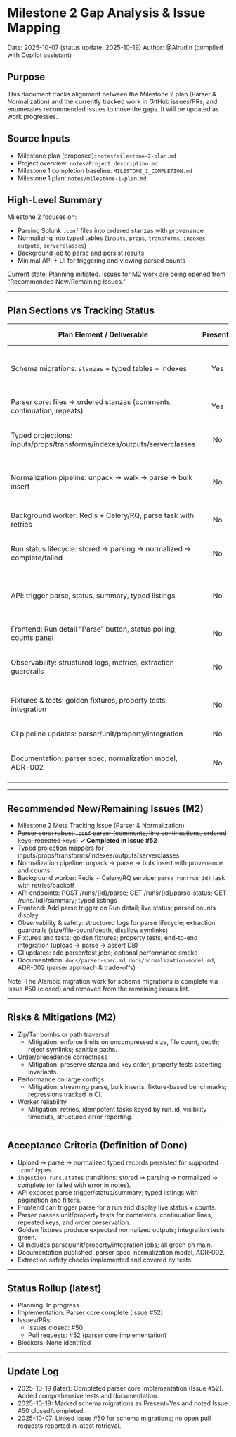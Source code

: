 # Milestone 2 Gap Analysis & Issue Mapping

Date: 2025-10-07 (status update: 2025-10-19)
Author: @Alrudin (compiled with Copilot assistant)

## Purpose

This document tracks alignment between the Milestone 2 plan (Parser & Normalization) and the currently tracked work in GitHub issues/PRs, and enumerates recommended issues to close the gaps. It will be updated as work progresses.

## Source Inputs

- Milestone plan (proposed): `notes/milestone-2-plan.md`
- Project overview: `notes/Project description.md`
- Milestone 1 completion baseline: `MILESTONE_1_COMPLETION.md`
- Milestone 1 plan: `notes/milestone-1-plan.md`

## High-Level Summary

Milestone 2 focuses on:

- Parsing Splunk `.conf` files into ordered stanzas with provenance
- Normalizing into typed tables (`inputs`, `props`, `transforms`, `indexes`, `outputs`, `serverclasses`)
- Background job to parse and persist results
- Minimal API + UI for triggering and viewing parsed counts

Current state: Planning initiated. Issues for M2 work are being opened from “Recommended New/Remaining Issues.”

---

## Plan Sections vs Tracking Status

| Plan Element / Deliverable                                                    | Present? | Covered By                        | Gap / Notes                                                                 |
|-------------------------------------------------------------------------------|:--------:|-----------------------------------|------------------------------------------------------------------------------|
| Schema migrations: `stanzas` + typed tables + indexes                         |   Yes    | Issue #50 (closed, completed)     | Delivered via Alembic migrations (002/003). Docs updated; unblock downstream |
| Parser core: files → ordered stanzas (comments, continuation, repeats)        |   Yes    | Issue #52 (this PR, completed)    | Tokenizer/assembler + comprehensive unit tests delivered                     |
| Typed projections: inputs/props/transforms/indexes/outputs/serverclasses      |   No     | –                                 | Map stanzas to typed rows; validate Splunk-specific rules                    |
| Normalization pipeline: unpack → walk → parse → bulk insert                   |   No     | –                                 | Service orchestration, provenance, performance via bulk insert               |
| Background worker: Redis + Celery/RQ, parse task with retries                 |   No     | –                                 | Worker service + task wiring + observability                                 |
| Run status lifecycle: stored → parsing → normalized → complete/failed         |   No     | –                                 | Extend enums/values and transitions; persist summary counts                  |
| API: trigger parse, status, summary, typed listings                           |   No     | –                                 | Endpoints: POST /runs/{id}/parse, GET /parse-status, GET /summary, listings  |
| Frontend: Run detail “Parse” button, status polling, counts panel             |   No     | –                                 | Minimal UI to monitor and inspect parsed artifacts                           |
| Observability: structured logs, metrics, extraction guardrails                |   No     | –                                 | Time metrics, per-file progress logs; safety checks for zip/tar              |
| Fixtures & tests: golden fixtures, property tests, integration                |   No     | –                                 | Add curated etc/ samples + property tests (order, last-wins)                 |
| CI pipeline updates: parser/unit/property/integration                         |   No     | –                                 | Add jobs; optional performance smoke                                         |
| Documentation: parser spec, normalization model, ADR-002                      |   No     | –                                 | Docs for grammar/ERD; ADR capturing parser approach                          |

---

## Recommended New/Remaining Issues (M2)

- Milestone 2 Meta Tracking Issue (Parser & Normalization)
- ~~Parser core: robust `.conf` parser (comments, line continuations, ordered keys, repeated keys)~~ **✓ Completed in Issue #52**
- Typed projection mappers for inputs/props/transforms/indexes/outputs/serverclasses
- Normalization pipeline: unpack → parse → bulk insert with provenance and counts
- Background worker: Redis + Celery/RQ service; `parse_run(run_id)` task with retries/backoff
- API endpoints: POST /runs/{id}/parse; GET /runs/{id}/parse-status; GET /runs/{id}/summary; typed listings
- Frontend: Add parse trigger on Run detail; live status; parsed counts display
- Observability & safety: structured logs for parse lifecycle; extraction guardrails (size/file-count/depth, disallow symlinks)
- Fixtures and tests: golden fixtures; property tests; end-to-end integration (upload → parse → assert DB)
- CI updates: add parser/test jobs; optional performance smoke
- Documentation: `docs/parser-spec.md`, `docs/normalization-model.md`, ADR-002 (parser approach & trade-offs)

Note: The Alembic migration work for schema migrations is complete via Issue #50 (closed) and removed from the remaining issues list.

---

## Risks & Mitigations (M2)

- Zip/Tar bombs or path traversal
  - Mitigation: enforce limits on uncompressed size, file count, depth; reject symlinks; sanitize paths.
- Order/precedence correctness
  - Mitigation: preserve stanza and key order; property tests asserting invariants.
- Performance on large configs
  - Mitigation: streaming parse, bulk inserts, fixture-based benchmarks; regressions tracked in CI.
- Worker reliability
  - Mitigation: retries, idempotent tasks keyed by run_id, visibility timeouts, structured error reporting.

---

## Acceptance Criteria (Definition of Done)

- Upload → parse → normalized typed records persisted for supported `.conf` types.
- `ingestion_runs.status` transitions: stored → parsing → normalized → complete (or failed with error in notes).
- API exposes parse trigger/status/summary; typed listings with pagination and filters.
- Frontend can trigger parse for a run and display live status + counts.
- Parser passes unit/property tests for comments, continuation lines, repeated keys, and order preservation.
- Golden fixtures produce expected normalized outputs; integration tests green.
- CI includes parser/unit/property/integration jobs; all green on main.
- Documentation published: parser spec, normalization model, ADR-002.
- Extraction safety checks implemented and covered by tests.

---

## Status Rollup (latest)

- Planning: In progress
- Implementation: Parser core complete (Issue #52)
- Issues/PRs:
  - Issues closed: #50
  - Pull requests: #52 (parser core implementation)
- Blockers: None identified

---

## Update Log

- 2025-10-19 (later): Completed parser core implementation (Issue #52). Added comprehensive tests and documentation.
- 2025-10-19: Marked schema migrations as Present=Yes and noted Issue #50 closed/completed.
- 2025-10-07: Linked Issue #50 for schema migrations; no open pull requests reported in latest retrieval.